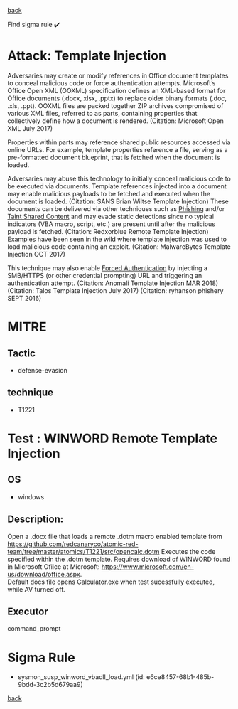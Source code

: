 
[back](../index.md)

Find sigma rule :heavy_check_mark: 

# Attack: Template Injection 

Adversaries may create or modify references in Office document templates to conceal malicious code or force authentication attempts. Microsoft’s Office Open XML (OOXML) specification defines an XML-based format for Office documents (.docx, xlsx, .pptx) to replace older binary formats (.doc, .xls, .ppt). OOXML files are packed together ZIP archives compromised of various XML files, referred to as parts, containing properties that collectively define how a document is rendered. (Citation: Microsoft Open XML July 2017)

Properties within parts may reference shared public resources accessed via online URLs. For example, template properties reference a file, serving as a pre-formatted document blueprint, that is fetched when the document is loaded.

Adversaries may abuse this technology to initially conceal malicious code to be executed via documents. Template references injected into a document may enable malicious payloads to be fetched and executed when the document is loaded. (Citation: SANS Brian Wiltse Template Injection) These documents can be delivered via other techniques such as [Phishing](https://attack.mitre.org/techniques/T1566) and/or [Taint Shared Content](https://attack.mitre.org/techniques/T1080) and may evade static detections since no typical indicators (VBA macro, script, etc.) are present until after the malicious payload is fetched. (Citation: Redxorblue Remote Template Injection) Examples have been seen in the wild where template injection was used to load malicious code containing an exploit. (Citation: MalwareBytes Template Injection OCT 2017)

This technique may also enable [Forced Authentication](https://attack.mitre.org/techniques/T1187) by injecting a SMB/HTTPS (or other credential prompting) URL and triggering an authentication attempt. (Citation: Anomali Template Injection MAR 2018) (Citation: Talos Template Injection July 2017) (Citation: ryhanson phishery SEPT 2016)

# MITRE
## Tactic
  - defense-evasion


## technique
  - T1221


# Test : WINWORD Remote Template Injection
## OS
  - windows


## Description:
Open a .docx file that loads a remote .dotm macro enabled template from https://github.com/redcanaryco/atomic-red-team/tree/master/atomics/T1221/src/opencalc.dotm 
Executes the code specified within the .dotm template.
Requires download of WINWORD found in Microsoft Ofiice at Microsoft: https://www.microsoft.com/en-us/download/office.aspx.  
Default docs file opens Calculator.exe when test sucessfully executed, while AV turned off.


## Executor
command_prompt

# Sigma Rule
 - sysmon_susp_winword_vbadll_load.yml (id: e6ce8457-68b1-485b-9bdd-3c2b5d679aa9)



[back](../index.md)
